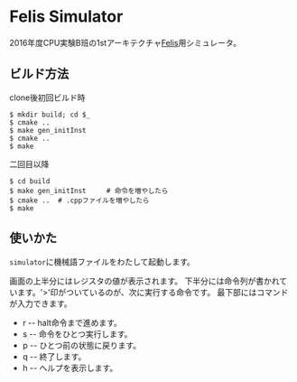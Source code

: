 Felis Simulator
===============

2016年度CPU実験B班の1stアーキテクチャ[Felis](https://github.com/wafrelka/felis)用シミュレータ。

## ビルド方法
clone後初回ビルド時

```shell
$ mkdir build; cd $_
$ cmake ..
$ make gen_initInst
$ cmake ..
$ make
```

二回目以降

```shell
$ cd build
$ make gen_initInst     # 命令を増やしたら
$ cmake ..  # .cppファイルを増やしたら
$ make
```

## 使いかた
`simulator`に機械語ファイルをわたして起動します。

画面の上半分にはレジスタの値が表示されます。
下半分には命令列が書かれています。'>'印がついているのが、次に実行する命令です。
最下部にはコマンドが入力できます。
* r -- halt命令まで進めます。
* s -- 命令をひとつ実行します。
* p -- ひとつ前の状態に戻ります。
* q -- 終了します。
* h -- ヘルプを表示します。
